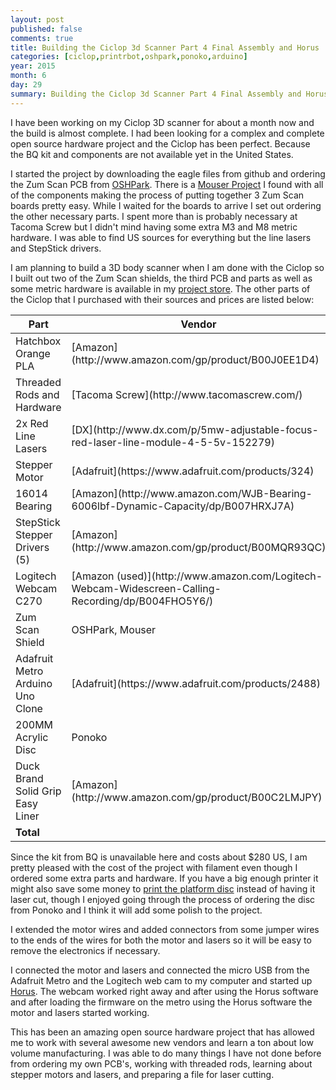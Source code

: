 ```yaml
---
layout: post
published: false
comments: true
title: Building the Ciclop 3d Scanner Part 4 Final Assembly and Horus
categories: [ciclop,printrbot,oshpark,ponoko,arduino]
year: 2015
month: 6
day: 29
summary: Building the Ciclop 3d Scanner Part 4 Final Assembly and Horus
---
```


I have been working on my Ciclop 3D scanner for about a month now and the build is almost complete.  I had been looking for a complex and complete open source hardware project and the Ciclop has been perfect. Because the BQ kit and components are not available yet in the United States.  

I started the project by downloading the eagle files from github and ordering the Zum Scan PCB from [OSHPark](http://garthvh.com/oshpark/ciclop/2015/06/05/Order-a-PCB-and-build-your-own-Zum-Scan-Shield-using-OSHPark).  There is a [Mouser Project](https://www.mouser.com/ProjectManager/ProjectDetail.aspx?AccessID=6952239cf8) I found with all of the components making the process of putting together 3 Zum Scan boards pretty easy. While I waited for the boards to arrive I set out ordering the other necessary parts. I spent more than is probably necessary at Tacoma Screw but I didn't mind having some extra M3 and M8 metric hardware. I was able to find US sources for everything but the line lasers and StepStick drivers.

I am planning to build a 3D body scanner when I am done with the Ciclop so I built out two of the Zum Scan shields, the third PCB and parts as well as some metric hardware is available in my [project store](http://garthvh.com/store/).  The other parts of the Ciclop that I purchased with their sources and prices are listed below:

<div class="table-responsive">
  <table class="table">
    <thead>
      <tr>
        <th>Part</th>
        <th>Vendor</th>
        <th>Cost</th>
      </tr>
    </thead>
    <tbody>
      <tr>
        <td>Hatchbox Orange PLA</td>
        <td>[Amazon](http://www.amazon.com/gp/product/B00J0EE1D4)</td>
        <td class="text-right">$21.90</td>
      </tr>
      <tr>
        <td>Threaded Rods and Hardware</td>
        <td>[Tacoma Screw](http://www.tacomascrew.com/)</td>
        <td class="text-right">$53.27</td>
      </tr>
      <tr>
        <td>2x Red Line Lasers</td>
        <td>[DX](http://www.dx.com/p/5mw-adjustable-focus-red-laser-line-module-4-5-5v-152279)</td>
        <td class="text-right">$10.50</td>
      </tr>
      <tr>
        <td>Stepper Motor</td>
        <td>[Adafruit](https://www.adafruit.com/products/324)</td>
        <td class="text-right">$14.00</td>
      </tr>
      <tr>
        <td>16014 Bearing</td>
        <td>[Amazon](http://www.amazon.com/WJB-Bearing-6006lbf-Dynamic-Capacity/dp/B007HRXJ7A)</td>
        <td class="text-right">$19.70</td>
      </tr>
      <tr>
        <td>StepStick Stepper Drivers (5)</td>
        <td>[Amazon](http://www.amazon.com/gp/product/B00MQR93QC)</td>
        <td class="text-right">$9.25</td>
      </tr>
      <tr>
        <td>Logitech Webcam C270</td>
        <td>[Amazon (used)](http://www.amazon.com/Logitech-Webcam-Widescreen-Calling-Recording/dp/B004FHO5Y6/)</td>
        <td class="text-right">$15.90</td>
      </tr>
      <tr>
        <td>Zum Scan Shield</td>
        <td>OSHPark, Mouser</td>
        <td class="text-right">$30.00</td>
      </tr>
      <tr>
        <td>Adafruit Metro Arduino Uno Clone</td>
        <td>[Adafruit](https://www.adafruit.com/products/2488)</td>
        <td class="text-right">$21.89</td>
      </tr>
      <tr>
        <td>200MM Acrylic Disc</td>
        <td>Ponoko</td>
        <td class="text-right">$28.39</td>
      </tr>
      <tr>
        <td>Duck Brand Solid Grip Easy Liner</td>
        <td>[Amazon](http://www.amazon.com/gp/product/B00C2LMJPY)</td>
        <td class="text-right">$10.28</td>
      </tr>
      <tr>
        <td colspan="2"><strong>Total</strong></td>
        <td><strong>$235.08</strong></td>
      </tr>
    </tbody>
  </table>
</div>

Since the kit from BQ is unavailable here and costs about $280 US, I am pretty pleased with the cost of the project with filament even though I ordered some extra parts and hardware.  If you have a big enough printer it might also save some money to [print the platform disc](http://www.thingiverse.com/thing:652032) instead of having it laser cut, though I enjoyed going through the process of ordering the disc from Ponoko and I think it will add some polish to the project.

I extended the motor wires and added connectors from some jumper wires to the ends of the wires for both the motor and lasers so it will be easy to remove the electronics if necessary.

I connected the motor and lasers and connected the micro USB from the Adafruit Metro and the Logitech web cam to my computer and started up [Horus](http://diwo.bq.com/en/horus-released/). The webcam worked right away and after using the Horus software and after loading the firmware on the metro using the Horus software the motor and lasers started working.

This has been an amazing open source hardware project that has allowed me to work with several awesome new vendors and learn a ton about low volume manufacturing. I was able to do many things I have not done before from ordering my own PCB's, working with threaded rods, learning about stepper motors and lasers, and preparing a file for laser cutting.
